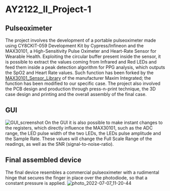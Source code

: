 # AY2122_II_Project-1

## Pulseoximeter
The project involves the development of a portable pulseoximeter made using CY8CKIT-059 Development Kit by Cypress/Infineon and the MAX30101, a High-Sensitivity Pulse Oximeter and Heart-Rate Sensor for Wearable Health. Exploiting the circular buffer present inside the sensor, it is possible to extract the values coming from Infrared and Red LEDs and feed them inside a peak detection algorithm for PPG analysis, which outputs the SpO2 and Heart Rate values. Such function has been forked by the [MAX30101_Sensor_Library](https://github.com/sparkfun/SparkFun_MAX3010x_Sensor_Library/blob/master/src/spo2_algorithm.cpp) of the manufacturer Maxim Integrated; the function has been modified to our specific case. 
The project also involved the PCB design and production through press-n-print technique, the 3D case design and printing and the overall assembly of the final case.
## GUI
![GUI_screenshot](https://user-images.githubusercontent.com/92868195/177736449-8a3d3b33-4399-40a8-bbf1-9a03c5391d3b.jpg)
On the GUI it is also possible to make instant changes to the registers, which directly influence the MAX30101, such as the ADC range, the LED pulse width of the two LEDs, the LEDs pulse amplitude and the Sample Rate. These values will change the Full Scale Range of the readings, as well as the SNR (signal-to-noise-ratio).
## Final assembled device
The final device resembles a commercial pulseoximeter with a rudimental hinge that secures the finger in place over the photodiode, so that a constant pressure is applied.
![photo_2022-07-07_11-20-44](https://user-images.githubusercontent.com/92868195/177739470-68d3b52b-e111-4c24-bd1d-c62aca32fa81.jpg)

